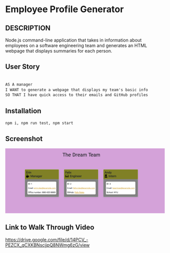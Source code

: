 # Employee Profile Generator

## DESCRIPTION

Node.js command-line application that takes in information about employees on a software engineering team and generates an HTML webpage that displays summaries for each person.

## User Story

```md

AS A manager
I WANT to generate a webpage that displays my team's basic info
SO THAT I have quick access to their emails and GitHub profiles


```

## Installation

```md
npm i, npm run test, npm start
```
## Screenshot

![screenshot.](./assets/images/Screen%20Shot%202023-04-12%20at%203.35.49%20PM.png)

## Link to Walk Through Video

https://drive.google.com/file/d/14PCV_-PEZCX_qCXKBNscjjpQ8NWmg6zG/view



